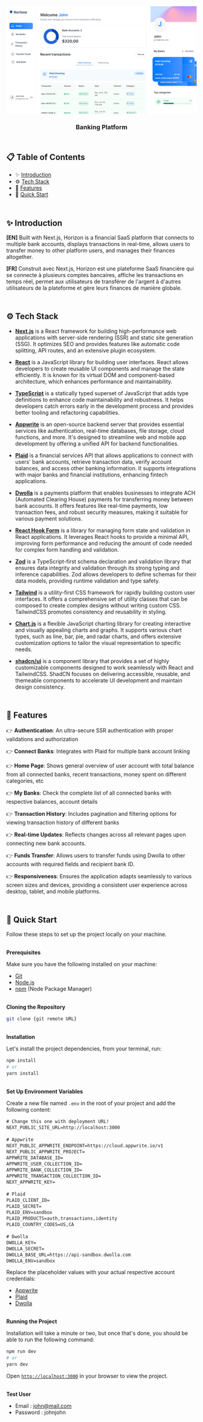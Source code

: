 <div align="center">
    <a href="https://horizon-bank-fv.vercel.app" target="_blank">
      <img src="public/design/preview.png" alt="Project Banner">
    </a>
  <h3 align="center">Banking Platform</h3>
</div>

##  <br /> 📋 <a name="table">Table of Contents</a>

- ✨ [Introduction](#introduction)
- ⚙️ [Tech Stack](#tech-stack)
- 📝 [Features](#features)
- 🚀 [Quick Start](#quick-start)

##  <br /> <a name="introduction">✨ Introduction</a>

**[EN]** Built with Next.js, Horizon is a financial SaaS platform that connects to multiple bank accounts, displays transactions in real-time, allows users to transfer money to other platform users, and manages their finances altogether.

**[FR]** Construit avec Next.js, Horizon est une plateforme SaaS financière qui se connecte à plusieurs comptes bancaires, affiche les transactions en temps réel, permet aux utilisateurs de transférer de l'argent à d'autres utilisateurs de la plateforme et gère leurs finances de manière globale.

##  <br /> <a name="tech-stack">⚙️ Tech Stack</a>

- [**Next.js**](https://nextjs.org/docs) is a React framework for building high-performance web applications with server-side rendering (SSR) and static site generation (SSG). It optimizes SEO and provides features like automatic code splitting, API routes, and an extensive plugin ecosystem.

- [**React**](https://react.dev/reference/react) is a JavaScript library for building user interfaces. React allows developers to create reusable UI components and manage the state efficiently. It is known for its virtual DOM and component-based architecture, which enhances performance and maintainability.

- [**TypeScript**](https://www.typescriptlang.org/docs/) is a statically typed superset of JavaScript that adds type definitions to enhance code maintainability and robustness. It helps developers catch errors early in the development process and provides better tooling and refactoring capabilities.

- [**Appwrite**](https://appwrite.io/docs) is an open-source backend server that provides essential services like authentication, real-time databases, file storage, cloud functions, and more. It's designed to streamline web and mobile app development by offering a unified API for backend functionalities.

- [**Plaid**](https://plaid.com/docs/) is a financial services API that allows applications to connect with users' bank accounts, retrieve transaction data, verify account balances, and access other banking information. It supports integrations with major banks and financial institutions, enhancing fintech applications.

- [**Dwolla**](https://developers.dwolla.com/docs)  is a payments platform that enables businesses to integrate ACH (Automated Clearing House) payments for transferring money between bank accounts. It offers features like real-time payments, low transaction fees, and robust security measures, making it suitable for various payment solutions.

- [**React Hook Form**](https://react-hook-form.com/docs) is a library for managing form state and validation in React applications. It leverages React hooks to provide a minimal API, improving form performance and reducing the amount of code needed for complex form handling and validation.

- [**Zod**](https://zod.dev/)  is a TypeScript-first schema declaration and validation library that ensures data integrity and validation through its strong typing and inference capabilities. Zod allows developers to define schemas for their data models, providing runtime validation and type safety.

- [**Tailwind**](https://v2.tailwindcss.com/docs) is a utility-first CSS framework for rapidly building custom user interfaces. It offers a comprehensive set of utility classes that can be composed to create complex designs without writing custom CSS. TailwindCSS promotes consistency and reusability in styling.

- [**Chart.js**](https://www.chartjs.org/docs/latest/getting-started/)  is a flexible JavaScript charting library for creating interactive and visually appealing charts and graphs. It supports various chart types, such as line, bar, pie, and radar charts, and offers extensive customization options to tailor the visual representation to specific needs.

- [**shadcn/ui**](https://ui.shadcn.com/docs) is a component library that provides a set of highly customizable components designed to work seamlessly with React and TailwindCSS. ShadCN focuses on delivering accessible, reusable, and themeable components to accelerate UI development and maintain design consistency.

## <br/> <a name="features">📝 Features</a>

👉 **Authentication**: An ultra-secure SSR authentication with proper validations and authorization

👉 **Connect Banks**: Integrates with Plaid for multiple bank account linking

👉 **Home Page**: Shows general overview of user account with total balance from all connected banks, recent transactions, money spent on different categories, etc

👉 **My Banks**: Check the complete list of all connected banks with respective balances, account details

👉 **Transaction History**: Includes pagination and filtering options for viewing transaction history of different banks

👉 **Real-time Updates**: Reflects changes across all relevant pages upon connecting new bank accounts.

👉 **Funds Transfer**: Allows users to transfer funds using Dwolla to other accounts with required fields and recipient bank ID.

👉 **Responsiveness**: Ensures the application adapts seamlessly to various screen sizes and devices, providing a consistent user experience across desktop, tablet, and mobile platforms.

## <br /> <a name="quick-start">🚀 Quick Start</a>

Follow these steps to set up the project locally on your machine.

<br/>**Prerequisites**

Make sure you have the following installed on your machine:

- [Git](https://git-scm.com/)
- [Node.js](https://nodejs.org/en)
- [npm](https://www.npmjs.com/) (Node Package Manager)

<br/>**Cloning the Repository**

```bash
git clone {git remote URL}
```

<br/>**Installation**

Let's install the project dependencies, from your terminal, run:

```bash
npm install
# or
yarn install
```

<br/>**Set Up Environment Variables**

Create a new file named `.env` in the root of your project and add the following content:

```env
# Change this one with deployment URL!
NEXT_PUBLIC_SITE_URL=http://localhost:3000

# Appwrite
NEXT_PUBLIC_APPWRITE_ENDPOINT=https://cloud.appwrite.io/v1
NEXT_PUBLIC_APPWRITE_PROJECT=
APPWRITE_DATABASE_ID=
APPWRITE_USER_COLLECTION_ID=
APPWRITE_BANK_COLLECTION_ID=
APPWRITE_TRANSACTION_COLLECTION_ID=
NEXT_APPWRITE_KEY=

# Plaid
PLAID_CLIENT_ID=
PLAID_SECRET=
PLAID_ENV=sandbox
PLAID_PRODUCTS=auth,transactions,identity
PLAID_COUNTRY_CODES=US,CA

# Dwolla
DWOLLA_KEY=
DWOLLA_SECRET=
DWOLLA_BASE_URL=https://api-sandbox.dwolla.com
DWOLLA_ENV=sandbox
```

Replace the placeholder values with your actual respective account credentials:

- [Appwrite](https://cloud.appwrite.io)
- [Plaid](https://dashboard.plaid.com/overview)
- [Dwolla](https://dashboard.plaid.com/overview)



<br/>**Running the Project**

Installation will take a minute or two, but once that's done, you should be able to run the following command:

```bash
npm run dev
# or
yarn dev
```

Open [`http://localhost:3000`](http://localhost:3000) in your browser to view the project.

<br/>**Test User**
- Email : john@mail.com
- Password : johnjohn



